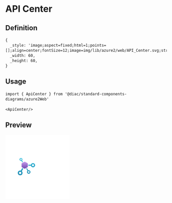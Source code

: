 # API Center

## Definition

```
{
  _style: 'image;aspect=fixed;html=1;points=[];align=center;fontSize=12;image=img/lib/azure2/web/API_Center.svg;strokeColor=none;',
  _width: 60,
  _height: 60,
}
```

## Usage

```
import { ApiCenter } from '@diac/standard-components-diagrams/azure2Web'

<ApiCenter/>
```

## Preview

<img src="./api-center.png" width="200"/>
